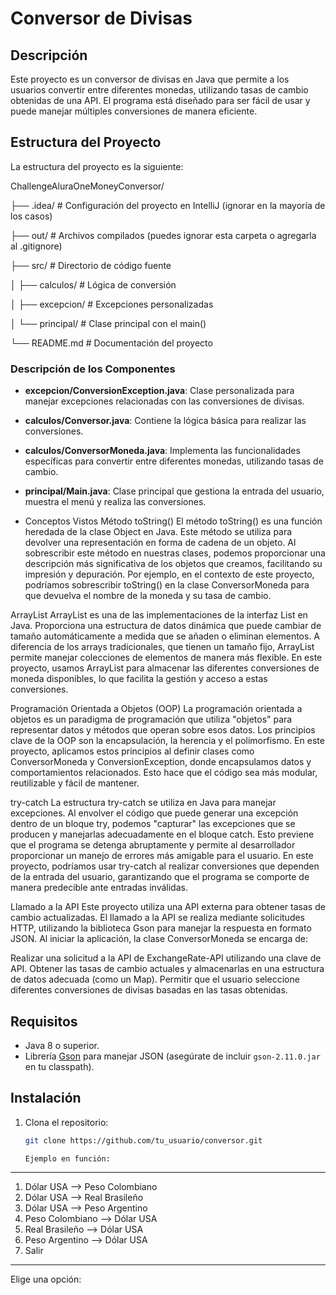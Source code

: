 # Conversor de Divisas

## Descripción
Este proyecto es un conversor de divisas en Java que permite a los usuarios convertir entre diferentes monedas, utilizando tasas de cambio obtenidas de una API.
El programa está diseñado para ser fácil de usar y puede manejar múltiples conversiones de manera eficiente.

## Estructura del Proyecto
La estructura del proyecto es la siguiente:

ChallengeAluraOneMoneyConversor/

├──   .idea/              # Configuración del proyecto en IntelliJ (ignorar en la mayoría de los casos)

├──   out/                # Archivos compilados (puedes ignorar esta carpeta o agregarla al .gitignore)

├──   src/                # Directorio de código fuente

│     ├──   calculos/       # Lógica de conversión

│     ├──   excepcion/      # Excepciones personalizadas

│     └──   principal/      # Clase principal con el main()

└──   README.md           # Documentación del proyecto




### Descripción de los Componentes
- **excepcion/ConversionException.java**: Clase personalizada para manejar excepciones relacionadas con las conversiones de divisas.
- **calculos/Conversor.java**: Contiene la lógica básica para realizar las conversiones.
- **calculos/ConversorMoneda.java**: Implementa las funcionalidades específicas para convertir entre diferentes monedas, utilizando tasas de cambio.
- **principal/Main.java**: Clase principal que gestiona la entrada del usuario, muestra el menú y realiza las conversiones.

- Conceptos Vistos
Método toString()
El método toString() es una función heredada de la clase Object en Java. Este método se utiliza para devolver una representación en forma de cadena de un objeto.
Al sobrescribir este método en nuestras clases, podemos proporcionar una descripción más significativa de los objetos que creamos, facilitando su impresión y depuración. Por ejemplo,
en el contexto de este proyecto, podríamos sobrescribir toString() en la clase ConversorMoneda para que devuelva el nombre de la moneda y su tasa de cambio.

ArrayList
ArrayList es una de las implementaciones de la interfaz List en Java. Proporciona una estructura de datos dinámica que puede cambiar de tamaño automáticamente a
medida que se añaden o eliminan elementos. A diferencia de los arrays tradicionales, que tienen un tamaño fijo, ArrayList permite manejar colecciones de elementos
de manera más flexible. En este proyecto, usamos ArrayList para almacenar las diferentes conversiones de moneda disponibles, lo que facilita la gestión y acceso a estas conversiones.

Programación Orientada a Objetos (OOP)
La programación orientada a objetos es un paradigma de programación que utiliza "objetos" para representar datos y métodos que operan sobre esos datos. Los principios
clave de la OOP son la encapsulación, la herencia y el polimorfismo. En este proyecto, aplicamos estos principios al definir clases como ConversorMoneda y ConversionException,
donde encapsulamos datos y comportamientos relacionados. Esto hace que el código sea más modular, reutilizable y fácil de mantener.

try-catch
La estructura try-catch se utiliza en Java para manejar excepciones. Al envolver el código que puede generar una excepción dentro de un bloque try, podemos "capturar"
las excepciones que se producen y manejarlas adecuadamente en el bloque catch. Esto previene que el programa se detenga abruptamente y permite al desarrollador proporcionar
un manejo de errores más amigable para el usuario. En este proyecto, podríamos usar try-catch al realizar conversiones que dependen de la entrada del usuario, garantizando
que el programa se comporte de manera predecible ante entradas inválidas.

Llamado a la API
Este proyecto utiliza una API externa para obtener tasas de cambio actualizadas. El llamado a la API se realiza mediante solicitudes HTTP, utilizando la biblioteca Gson para manejar la respuesta en formato JSON. Al iniciar la aplicación, la clase ConversorMoneda se encarga de:

Realizar una solicitud a la API de ExchangeRate-API utilizando una clave de API.
Obtener las tasas de cambio actuales y almacenarlas en una estructura de datos adecuada (como un Map).
Permitir que el usuario seleccione diferentes conversiones de divisas basadas en las tasas obtenidas.

## Requisitos
- Java 8 o superior.
- Librería [Gson](https://github.com/google/gson) para manejar JSON (asegúrate de incluir `gson-2.11.0.jar` en tu classpath).

## Instalación
1. Clona el repositorio:
   ```bash
   git clone https://github.com/tu_usuario/conversor.git

   Ejemplo en función:

 ***************************
1. Dólar USA --> Peso Colombiano
2. Dólar USA --> Real Brasileño
3. Dólar USA --> Peso Argentino
4. Peso Colombiano --> Dólar USA
5. Real Brasileño --> Dólar USA
6. Peso Argentino --> Dólar USA
7. Salir
***************************
Elige una opción: 
